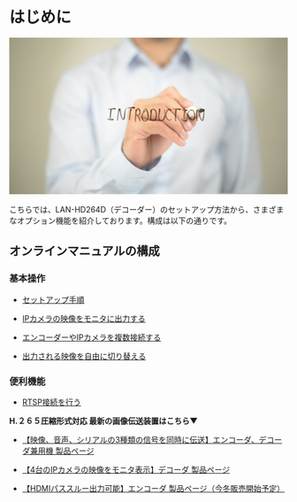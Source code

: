 # はじめに

![](./images/common-instruction/002.jpg)

こちらでは、LAN-HD264D（デコーダー）のセットアップ方法から、さまざまなオプション機能を紹介しております。構成は以下の通りです。

## オンラインマニュアルの構成

### 基本操作

- [セットアップ手順](./decoder-264d-setup.html)

- [IPカメラの映像をモニタに出力する](./decoder-ipcamera.html)

- [エンコーダーやIPカメラを複数接続する](./decoder-multiple.html)

- [出力される映像を自由に切り替える](./decoder-output-change.html)


### 便利機能

- [RTSP接続を行う](./decoder-rtsp.html)



**H.２６５圧縮形式対応 最新の画像伝送装置はこちら▼**
- [【映像、音声、シリアルの3種類の信号を同時に伝送】エンコーダ、デコーダ兼用機 製品ページ](https://isecj.jp/transfer/lan-uhd265ed)

- [【4台のIPカメラの映像をモニタ表示】デコーダ 製品ページ](https://isecj.jp/transfer/lan-uhd265d-1)

- [【HDMIパススルー出力可能】エンコーダ 製品ページ（今冬販売開始予定）]()